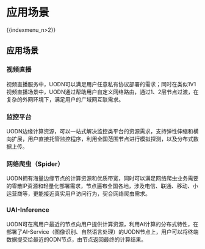 # 应用场景

{{indexmenu_n>2}}

## 应用场景

### 视频直播

视频直播服务中，UODN可以满足用户任意私有协议部署的需求；同时在类似1V1视频直播场景中，UODN通过帮助用户自定义网络路由，通过1、2层节点过渡，在复杂的外网环境下，满足用户的广域网互联需求。

### 监控平台

UODN边缘计算资源，可以一站式解决监控类平台的资源需求，支持弹性伸缩和横向扩展，用户直接托管监控程序，利用全国范围节点进行模拟探测，以及分布式数据上传。

### 网络爬虫（Spider）

UODN拥有海量边缘节点的计算资源和优质带宽，同时可以满足网络爬虫业务需要的零散IP资源和轻量化部署需求，节点遍布全国各地，涉及电信、联通、移动、小运营商等，更能接近真实用户访问行为，契合网络爬虫需求。

### UAI-Inference

UODN可在离用户最近的节点向用户提供计算资源，利用AI计算的分布式特性，在部署了AI-Service（图像识别、自然语言处理）的UODN节点上，用户可以将终端数据提交给最近的ODN节点，由节点返回最终的计算结果。
